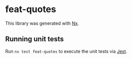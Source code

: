 # feat-quotes

This library was generated with [Nx](https://nx.dev).

## Running unit tests

Run `nx test feat-quotes` to execute the unit tests via [Jest](https://jestjs.io).

